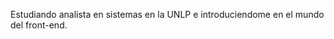 Estudiando analista en sistemas en la UNLP e introduciendome en el mundo del front-end.
<!---
dntluchini/dntluchini is a ✨ special ✨ repository because its `README.md` (this file) appears on your GitHub profile.
You can click the Preview link to take a look at your changes.
--->
